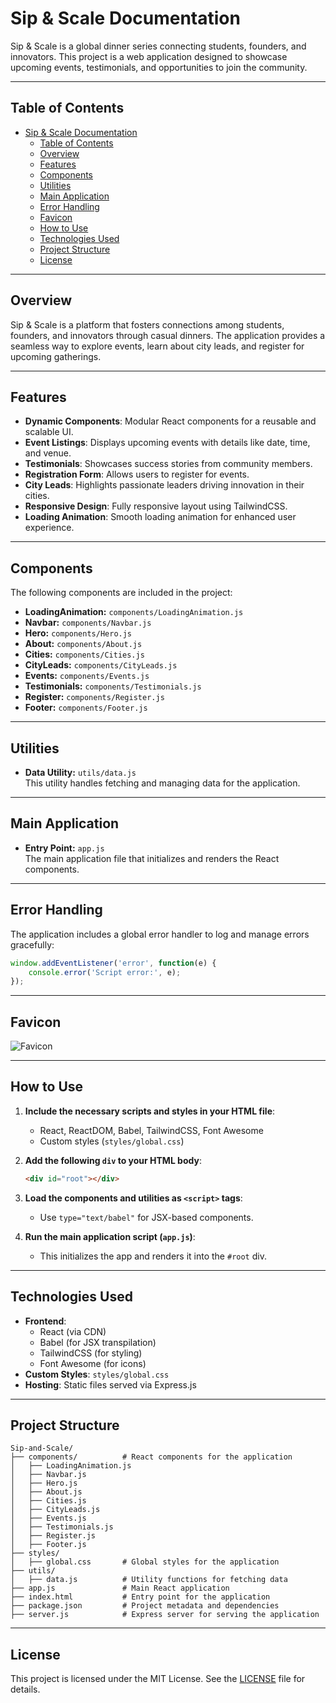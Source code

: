 # Sip & Scale Documentation

Sip & Scale is a global dinner series connecting students, founders, and innovators. This project is a web application designed to showcase upcoming events, testimonials, and opportunities to join the community.

---

## Table of Contents

- [Sip \& Scale Documentation](#sip--scale-documentation)
  - [Table of Contents](#table-of-contents)
  - [Overview](#overview)
  - [Features](#features)
  - [Components](#components)
  - [Utilities](#utilities)
  - [Main Application](#main-application)
  - [Error Handling](#error-handling)
  - [Favicon](#favicon)
  - [How to Use](#how-to-use)
  - [Technologies Used](#technologies-used)
  - [Project Structure](#project-structure)
  - [License](#license)

---

## Overview

Sip & Scale is a platform that fosters connections among students, founders, and innovators through casual dinners. The application provides a seamless way to explore events, learn about city leads, and register for upcoming gatherings.

---

## Features

- **Dynamic Components**: Modular React components for a reusable and scalable UI.
- **Event Listings**: Displays upcoming events with details like date, time, and venue.
- **Testimonials**: Showcases success stories from community members.
- **Registration Form**: Allows users to register for events.
- **City Leads**: Highlights passionate leaders driving innovation in their cities.
- **Responsive Design**: Fully responsive layout using TailwindCSS.
- **Loading Animation**: Smooth loading animation for enhanced user experience.

---

## Components

The following components are included in the project:

- **LoadingAnimation:** `components/LoadingAnimation.js`
- **Navbar:** `components/Navbar.js`
- **Hero:** `components/Hero.js`
- **About:** `components/About.js`
- **Cities:** `components/Cities.js`
- **CityLeads:** `components/CityLeads.js`
- **Events:** `components/Events.js`
- **Testimonials:** `components/Testimonials.js`
- **Register:** `components/Register.js`
- **Footer:** `components/Footer.js`

---

## Utilities

- **Data Utility:** `utils/data.js`  
  This utility handles fetching and managing data for the application.

---

## Main Application

- **Entry Point:** `app.js`  
  The main application file that initializes and renders the React components.

---

## Error Handling

The application includes a global error handler to log and manage errors gracefully:

```javascript
window.addEventListener('error', function(e) {
    console.error('Script error:', e);
});
```

---

## Favicon

![Favicon](https://newoaks.s3.us-west-1.amazonaws.com/AutoDev/9838/2995d31d-e964-465d-9b27-d9fcee457d4a.png)

---

## How to Use

1. **Include the necessary scripts and styles in your HTML file**:
   - React, ReactDOM, Babel, TailwindCSS, Font Awesome
   - Custom styles (`styles/global.css`)

2. **Add the following `div` to your HTML body**:
   ```html
   <div id="root"></div>
   ```

3. **Load the components and utilities as `<script>` tags**:
   - Use `type="text/babel"` for JSX-based components.

4. **Run the main application script (`app.js`)**:
   - This initializes the app and renders it into the `#root` div.

---

## Technologies Used

- **Frontend**:
  - React (via CDN)
  - Babel (for JSX transpilation)
  - TailwindCSS (for styling)
  - Font Awesome (for icons)
- **Custom Styles**: `styles/global.css`
- **Hosting**: Static files served via Express.js

---

## Project Structure

```
Sip-and-Scale/
├── components/          # React components for the application
│   ├── LoadingAnimation.js
│   ├── Navbar.js
│   ├── Hero.js
│   ├── About.js
│   ├── Cities.js
│   ├── CityLeads.js
│   ├── Events.js
│   ├── Testimonials.js
│   ├── Register.js
│   ├── Footer.js
├── styles/
│   ├── global.css       # Global styles for the application
├── utils/
│   ├── data.js          # Utility functions for fetching data
├── app.js               # Main React application
├── index.html           # Entry point for the application
├── package.json         # Project metadata and dependencies
├── server.js            # Express server for serving the application
```

---

## License

This project is licensed under the MIT License. See the [LICENSE](LICENSE) file for details.
